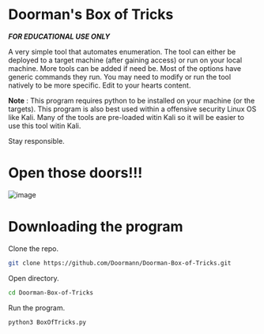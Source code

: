 # Doorman's Box of Tricks
***FOR EDUCATIONAL USE ONLY***

A very simple tool that automates enumeration.
The tool can either be deployed to a target machine (after gaining access) or run on your local machine.
More tools can be added if need be. Most of the options have generic commands they run. You may need to modify or run the tool natively to be more specific. Edit to your hearts content. 

**Note** :
This program requires python to be installed on your machine (or the targets). This program is also best used within a offensive security Linux OS like Kali. Many of the tools are pre-loaded witin Kali so it will be easier to use this tool witin Kali.

Stay responsible. 

# Open those doors!!!

![image](https://github.com/user-attachments/assets/a44d1d1a-55ac-4465-9c8a-0f26c6a271e0)

# Downloading the program
Clone the repo.
```bash
git clone https://github.com/Doormann/Doorman-Box-of-Tricks.git
```
Open directory.
```bash
cd Doorman-Box-of-Tricks
```
Run the program.
```bash
python3 BoxOfTricks.py
```
